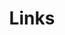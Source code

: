 ---
title: Links

menu:
  main: 
    weight: 4
    params:
      icon: link

links:
  - title: 🍬 Clansty
    description: An adorable and charming catgirl.
    website: https://nyac.at
  - title: 🐺 QYL27
    description: A young girl in lights and shadows, travelling around the world on the bitstream.
    website: https://www.qy.al
  - title: 🐱 JackieCat
    description: 
    website: https://jackiecat.top
  - title: 🎨 TaranakiNeko
    description: A cat lying on the keyboard.
    website: https://nekoq.top
  - title: 👺 Winslow S.E.M.
    description: A Tengu Youkai!
    website: https://winsloweric.com
---